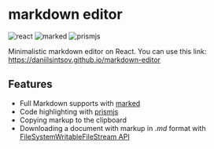 # markdown editor

![react](https://img.shields.io/npm/v/react?color=blue&label=react)
![marked](https://img.shields.io/npm/v/marked?color=green&label=marked)
![prismjs](https://img.shields.io/npm/v/prismjs?color=orange&label=prismjs)

Minimalistic markdown editor on React. You can use this link: https://daniilsintsov.github.io/markdown-editor

## Features

+ Full Markdown supports with [marked](https://marked.js.org/)
+ Code highlighting with [prismjs](https://prismjs.com/)
+ Copying markup to the clipboard
+ Downloading a document with markup in *.md* format with [FileSystemWritableFileStream API](https://developer.mozilla.org/en-US/docs/Web/API/FileSystemWritableFileStream)
